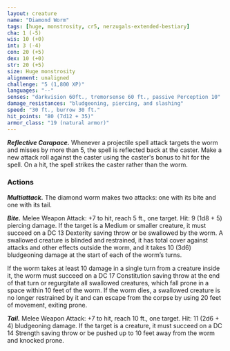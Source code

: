 ```yaml
---
layout: creature
name: "Diamond Worm"
tags: [huge, monstrosity, cr5, nerzugals-extended-bestiary]
cha: 1 (-5)
wis: 10 (+0)
int: 3 (-4)
con: 20 (+5)
dex: 10 (+0)
str: 20 (+5)
size: Huge monstrosity
alignment: unaligned
challenge: "5 (1,800 XP)"
languages: "--"
senses: "darkvision 60ft., tremorsense 60 ft., passive Perception 10"
damage_resistances: "bludgeoning, piercing, and slashing"
speed: "30 ft., burrow 30 ft."
hit_points: "80 (7d12 + 35)"
armor_class: "19 (natural armor)"
---
```


***Reflective Carapace.*** Whenever a projectile spell attack
targets the worm and misses by more than 5, the spell is
reflected back at the caster. Make a new attack roll against the
caster using the caster's bonus to hit for the spell. On a hit,
the spell strikes the caster rather than the worm.

### Actions

***Multiattack.*** The diamond worm makes two attacks: one
with its bite and one with its tail.

***Bite.*** Melee Weapon Attack: +7 to hit, reach 5 ft.,
one target. Hit: 9 (1d8 + 5) piercing damage. If the
target is a Medium or smaller creature, it must
succeed on a DC 13 Dexterity saving throw or be
swallowed by the worm. A swallowed creature is
blinded and restrained, it has total cover against
attacks and other effects outside the worm, and it
takes 10 (3d6) bludgeoning damage at the start of
each of the worm’s turns.

If the worm takes at least 10 damage in a single
turn from a creature inside it, the worm must
succeed on a DC 17 Constitution saving throw at
the end of that turn or regurgitate all swallowed
creatures, which fall prone in a space within 10 feet
of the worm. If the worm dies, a swallowed creature
is no longer restrained by it and can escape from
the corpse by using 20 feet of movement, exiting
prone.

***Tail.*** Melee Weapon Attack: +7 to hit, reach 10 ft.,
one target. Hit: 11 (2d6 + 4) bludgeoning damage.
If the target is a creature, it must succeed on a DC
14 Strength saving throw or be pushed up to 10
feet away from the worm and knocked prone.
